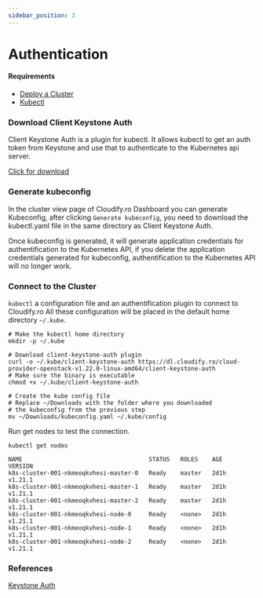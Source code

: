 ```yaml
---
sidebar_position: 3
---
```

# Authentication

#### Requirements
* [Deploy a Cluster](./create-cluster)
* [Kubectl](https://kubernetes.io/docs/tasks/tools/)


### Download Client Keystone Auth
Client Keystone Auth is a plugin for kubectl. It allows kubectl to get an auth token from Keystone and use that to authenticate to the Kubernetes api server.

[Click for download](https://dl.cloudify.ro/cloud-provider-openstack-v1.22.0-linux-amd64/client-keystone-auth)

### Generate kubeconfig
In the cluster view page of Cloudify.ro Dashboard you can generate Kubeconfig, after clicking `Generate kubeconfig`, you need to download the kubectl.yaml file in the same directory as Client Keystone Auth.

Once kubeconfig is generated, it will generate application credentials for authentification to the Kubernetes API, 
if you delete the application credentials generated for kubeconfig, authentification to the Kubernetes API will no longer work.

### Connect to the Cluster
`kubectl` a configuration file and an authentification plugin to connect to Cloudify.ro
All these configuration will be placed in the default home directory `~/.kube`.

```shell
# Make the kubectl home directory
mkdir -p ~/.kube

# Download client-keystone-auth plugin
curl -o ~/.kube/client-keystone-auth https://dl.cloudify.ro/cloud-provider-openstack-v1.22.0-linux-amd64/client-keystone-auth
# Make sure the binary is executable
chmod +x ~/.kube/client-keystone-auth

# Create the kube config file
# Replace ~/Downloads with the folder where you downloaded
# the kubeconfig from the previous step
mv ~/Downloads/kubeconfig.yaml ~/.kube/config
```

Run get nodes to test the connection.
```shell
kubectl get nodes
```
```shell
NAME                                    STATUS   ROLES    AGE    VERSION
k8s-cluster-001-nkmeoqkvhesi-master-0   Ready    master   2d1h   v1.21.1
k8s-cluster-001-nkmeoqkvhesi-master-1   Ready    master   2d1h   v1.21.1
k8s-cluster-001-nkmeoqkvhesi-master-2   Ready    master   2d1h   v1.21.1
k8s-cluster-001-nkmeoqkvhesi-node-0     Ready    <none>   2d1h   v1.21.1
k8s-cluster-001-nkmeoqkvhesi-node-1     Ready    <none>   2d1h   v1.21.1
k8s-cluster-001-nkmeoqkvhesi-node-2     Ready    <none>   2d1h   v1.21.1
```

### References
[Keystone Auth](https://github.com/kubernetes/cloud-provider-openstack/blob/master/docs/keystone-auth/using-client-keystone-auth.md)